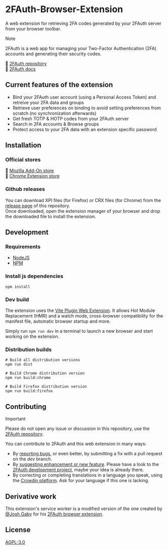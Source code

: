 # 2FAuth-Browser-Extension

A web extension for retrieving 2FA codes generated by your 2FAuth server from your browser toolbar.  

> [!NOTE]
> 2FAuth is a web app for managing your Two-Factor Authentication (2FA) accounts and generating their security codes.

🔗 [2FAuth repository](https://github.com/Bubka/2FAuth)  
🔗 [2FAuth docs](https://docs.2fauth.app/)

## Current features of the extension

- Bind your 2FAuth user account (using a Personal Access Token) and retreive your 2FA data and groups
- Retrieve user preferences on binding to avoid setting preferences from scratch (no synchronization afterwards)
- Get fresh TOTP & HOTP codes from your 2FAuth server
- Search in 2FA accounts & Browse groups
- Protect access to your 2FA data with an extension specific password

## Installation

### Official stores

🔗 [Mozilla Add-On store]()  
🔗 [Chrome Extension store]()

### Github releases

You can download XPI files (for Firefox) or CRX files (for Chrome) from the [release page](https://github.com/Bubka/2FAuth-WebExtension) of this repository.  
Once downloaded, open the extension manager of your browser and drop the downloaded file to install the extension.

## Development

### Requirements

- [NodeJS](https://nodejs.com)
- [NPM](https://npmjs.com)

### Install js dependencies

```shell
npm install
```

### Dev build

The extension uses the [Vite Plugin Web Extension](https://vite-plugin-web-extension.aklinker1.io/).
It allows Hot Module Replacement (HMR) and a watch mode, cross-browser compatibility for the manifest file, automatic browser startup and more.

Simply run `npm run dev` in a terminal to launch a new browser and start working on the extension.

### Distribution builds

```shell
# Build all distribution versions
npm run dist

# Build Chrome distribution version
npm run build:chrome

# Build Firefox distribution version
npm run build:firefox
```

## Contributing

> [!IMPORTANT]
> Please do not open any issue or discussion in this repository, use the [2FAuth repository](https://github.com/Bubka/2FAuth/).
>
You can contribute to 2FAuth and this web extension in many ways:

- By [reporting bugs](https://github.com/Bubka/2FAuth/issues/new?template=bug_report.md), or even better, by submitting a fix with a pull request on the *dev* branch.
- By [suggesting enhancement or new feature](https://github.com/Bubka/2FAuth/issues/new?template=feature_request.md). Please have a look to the [2FAuth development project](https://github.com/users/Bubka/projects/1), maybe your idea is already there.
- By correcting or completing translations in a language you speak, using the [Crowdin platform](https://crowdin.com/project/2fauth). Ask for your language if this one is lacking.

## Derivative work

This extension's service worker is a modified version of the one created by [@Josh Gaby](https://github.com/josh-gaby) for his [2FAuth browser extension](https://github.com/josh-gaby/2fauth-browser-extension).

## License

[AGPL-3.0](https://github.com/Bubka/2FAuth-WebExtension?tab=AGPL-3.0-1-ov-file#readme)
